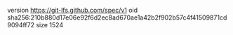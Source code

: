 version https://git-lfs.github.com/spec/v1
oid sha256:210b880d17e06e92f6d2ec8ad670ae1a42b2f902b57c4f41509871cd9094ff72
size 1524
